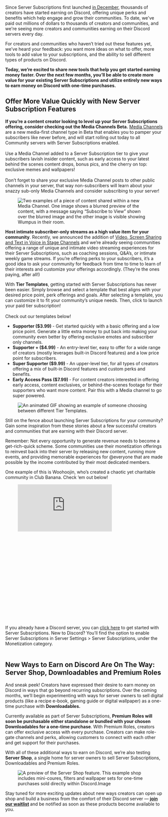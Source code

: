 <div class="column-4 w-col w-col-8 w-col-stack">
    <div id="heading-1" class="rich-wrapper">
        <div class="blog-post-content w-richtext">
            <p>Since Server Subscriptions first launched <a href="https://discord.com/blog/server-and-creator-subscriptions">in December</a>, thousands of creators have started earning on Discord, offering unique perks and benefits which help engage and grow their communities. To date, we've paid out millions of dollars to thousands of creators and communities, and we're seeing more creators and communities earning on their Discord servers every day.&nbsp;</p>
            <p>For creators and communities who haven’t tried out these features yet, we’ve heard your feedback: you want more ideas on what to offer, more tools to add value to your subscriptions, and the ability to sell different types of products on Discord.&nbsp; &nbsp; <br></p>
            <p><strong>Today, we’re excited to share new tools that help you get started earning money faster. Over the next few months, you’ll be able to create more value for your existing Server Subscriptions and utilize entirely new ways to earn money on Discord with one-time purchases.</strong></p>
        </div>
    </div>
    <div class="btn-wrapper w-condition-invisible"><a href="#" class="btn-blog w-dyn-bind-empty w-button"></a></div>
    <div id="heading-2" class="rich-wrapper">
        <div class="blog-post-content w-richtext">
            <h2><strong>Offer More Value Quickly with New Server Subscription Features<br></strong></h2>
            <p><strong>If you’re a content creator looking to level up your Server Subscriptions offering, consider checking out the Media Channels Beta.</strong> <a href="https://creator-support.discord.com/hc/en-us/articles/14346342766743-Media-Channels-for-Server-Subscriptions-BETA-">Media Channels</a> are a new media-first channel type in Beta that enables you to pamper your subscribers like never before, and will start rolling out today to all Community servers with Server Subscriptions enabled.<br><br>Use a Media Channel added to a Server Subscription tier to give your subscribers lavish insider content, such as early access to your latest behind the scenes content drops, bonus pics, and the cherry on top: exclusive memes and wallpapers! <br><br>Don’t forget to share your exclusive Media Channel posts to other public channels in your server, that way non-subscribers will learn about your snazzy sub-only Media Channels and consider subscribing to your server!&nbsp;<br></p>
            <figure class="w-richtext-figure-type-image w-richtext-align-fullwidth" style="max-width:1359pxpx">
                <div><img src="https://assets-global.website-files.com/5f9072399b2640f14d6a2bf4/648cece8f3478a7b6e085337_YqkgHDXwOH2xaK6qzcuRAuekR_rlIx6HyKUoZVgOXBzOr-RoWqNXulKg2jvavcXBqkBYz9t0APhwnNOkvm4vsjnvESDOHG-vBeU7dCRxvZGX9zZSTwl6goAyTY04LoTCe7PYrLJZ-jpBZuZY-WYg1vE.png" alt="Two examples of a piece of content shared within a new Media Channel. One image shows a blurred preview of the content, with a message saying “Subscribe to View” shown over the blurred image and the other image is visible showing Wumpus in their room.&nbsp;"></div>
            </figure>
            <p><strong>Host intimate subscriber-only streams as a high value item for your community</strong>. Recently, we announced the addition of <a href="https://discord.com/blog/introducing-video-screen-share-text-chat-support-for-stage-channels">Video, Screen Sharing and Text in Voice in Stage Channels</a> and we’re already seeing communities offering a range of unique and intimate video streaming experiences for their Server Subscriptions, such as coaching sessions, Q&amp;A’s, or intimate weekly game streams. If you’re offering perks to your subscribers, it’s a good idea to ask your community for feedback from time to time to learn of their interests and customize your offerings accordingly. (They’re the ones paying, after all!)</p>
            <p>With <strong>Tier Templates</strong>, getting started with Server Subscriptions has never been easier.<strong> </strong>Simply browse and select a template that best aligns with your desired price point, perk offerings and goals. After selecting a template, you can customize it to fit your community’s unique needs. Then, click to launch your paid tier subscription! <br><br>Check out our templates below!&nbsp;</p>
            <ul role="list">
                <li><strong>Supporter ($3.99) </strong>- Get started quickly with a basic offering and a low price point. Generate a little extra money to put back into making your community even better by offering exclusive emotes and subscriber only channels.&nbsp;&nbsp;&nbsp;</li>
                <li><strong>Supporter + ($4.99)</strong> - An entry-level tier, easy to offer for a wide range of creators (mostly leverages built-in Discord features) and a low price point for subscribers.</li>
                <li><strong>Super Supporter ($9.99) </strong>- An upper-level tier, for all types of creators&nbsp; offering a mix of built-in Discord features and custom perks and benefits.</li>
                <li><strong>Early Access Pass ($7.99) </strong>- For content creators interested in offering early access, content exclusives, or behind-the-scenes footage for their supporters who want more content. Pair this with a Media channel to go super powered.&nbsp;</li>
            </ul>
            <figure class="w-richtext-figure-type-image w-richtext-align-center">
                <div><img src="https://assets-global.website-files.com/5f9072399b2640f14d6a2bf4/648cece8b0f8692222b59a2e_QgEY2xuYyiDO6s_-AGmSEtOOCDbUIDmvWmTjt3jGfnbExfUBR7MmHSZSLiP04q43WN9HGXON9L_gaLbEc2lREiqwxhPGpOL_x41IAiEuJqUkceU5WUg0X1BBjzNpi5d4u6EvP2nhtqrcHyCqC7pbVhg.gif" alt="An animated GIF showing an example of someone choosing between different Tier Templates.&nbsp;"></div>
            </figure>
            <p>Still on the fence about launching Server Subscriptions for your community? Gain some inspiration from these stories about a few successful creators and communities that are earning with their Discord server.&nbsp;</p>
            <p>Remember: Not every opportunity to generate revenue needs to become a get-rich-quick scheme. Some communities use their monetization offerings to reinvest back into their server by releasing new content, running more events, and providing memorable experiences for @everyone that are made possible by the income contributed by their most dedicated members.&nbsp;&nbsp;</p>
            <p>One example of this is Woohoojin, who’s created a chaotic yet charitable community in Club Banana. Check ‘em out below! </p>
            <figure class="w-richtext-figure-type-video w-richtext-align-fullwidth" style="padding-bottom:56.206088992974244%">
                <div><iframe allowfullscreen="true" frameborder="0" scrolling="no" src="https://www.youtube.com/embed/A3n3tZwwdUI" title="Server Subscription Spotlight: Meet Woohoojin and Club Banana"></iframe></div>
            </figure>
            <p><a href="https://youtu.be/A3n3tZwwdUI">‍</a>If you already have a Discord server, you can <a href="https://discord.com/guilds/settings/role-subscriptions?feature=server-subscriptions-onboarding">click here</a> to get started with Server Subscriptions. New to Discord? You’ll find the option to enable Server Subscriptions in Server Settings &gt; Server Subscriptions,<strong> </strong>under the Monetization category.<br>‍</p>
        </div>
    </div>
    <div id="heading-3" class="rich-wrapper">
        <div class="blog-post-content w-richtext">
            <h2><strong>New Ways to Earn on Discord Are On The Way: Server Shop, Downloadables and Premium Roles<br></strong></h2>
            <p>And sneak peek! Creators have expressed their desire to earn money on Discord in ways that go beyond recurring subscriptions<strong>. </strong>Over the coming months, we’ll begin experimenting with ways for server owners to sell digital products (like a recipe e-book, gaming guide or digital wallpaper) as a one-time purchase with <strong>Downloadables.</strong></p>
            <p>Currently available as part of Server Subscriptions, <strong>Premium Roles will soon be purchasable either standalone or bundled with your chosen Downloadables for a one-time purchase</strong>. With Premium Roles, creators can offer exclusive access with every purchase. Creators can make role-gate channels and perks, allowing customers to connect with each other and get support for their purchases.&nbsp;</p>
            <p>With all of these additional ways to earn on Discord, we’re also testing <strong>Server Shop</strong>, a single home for server owners to sell Server Subscriptions, Downloadables and Premium Roles.&nbsp;</p>
            <figure class="w-richtext-figure-type-image w-richtext-align-fullwidth" style="max-width:1600px">
                <div><img alt="A preview of the Server Shop feature. This example shop includes mini-coures, filters and wallpaper sets for one-time purchases sold directly within Discord.Image" src="https://assets-global.website-files.com/5f9072399b2640f14d6a2bf4/648cedbeadb132963b6b2c3c_XgOQhnR0rd3kvfEPC7Jh8efN31y6F-dXrveGHlHk-zq1snkA054AfR0EHox7pNrrwna0iVuPSd3bbVsH4Uh0Znfy87TXCxacJBAVIbHbglnu95Erj6e8woZtNxppC6DnJMuMpWN0nAiSb9uYHMlT-RA.png"></div>
            </figure>
            <p>Stay tuned for more exciting updates about new ways creators can open up shop and build a business from the comfort of their Discord server — <a href="https://share.hsforms.com/1u00PIv3XT0mIJjgWMTeesw2bach"><strong>join our waitlist</strong></a><strong> </strong>and be notified as soon as these products become available to you.&nbsp;</p>
        </div>
    </div>
    <div id="heading-4" class="rich-wrapper">
        <div class="blog-post-content w-dyn-bind-empty w-richtext"></div>
    </div>
    <div id="heading-5" class="rich-wrapper">
        <div class="blog-post-content w-dyn-bind-empty w-richtext"></div>
    </div>
    <div id="heading-6" class="rich-wrapper">
        <div class="blog-post-content w-dyn-bind-empty w-richtext"></div>
    </div>
    <div id="heading-7" class="rich-wrapper">
        <div class="blog-post-content w-dyn-bind-empty w-richtext"></div>
    </div>
    <div id="heading-8" class="rich-wrapper">
        <div class="blog-post-content w-dyn-bind-empty w-richtext"></div>
    </div>
    <div id="heading-9" class="rich-wrapper">
        <div class="blog-post-content w-dyn-bind-empty w-richtext"></div>
    </div>
    <div id="heading-10" class="rich-wrapper">
        <div class="blog-post-content w-dyn-bind-empty w-richtext"></div>
    </div>
</div>